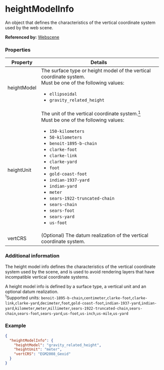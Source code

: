 # heightModelInfo

An object that defines the characteristics of the vertical coordinate system used by the web scene.

**Referenced by:** [Webscene](webscene.md)

### Properties

| Property | Details
| --- | ---
| heightModel | The surface type or height model of the vertical coordinate system.<br>Must be one of the following values:<ul><li>`ellipsoidal`</li><li>`gravity_related_height`</li></ul>
| heightUnit | The unit of the vertical coordinate system.<a href="#heightUnit"><sup>1</sup></a><br>Must be one of the following values:<ul><li>`150-kilometers`</li><li>`50-kilometers`</li><li>`benoit-1895-b-chain`</li><li>`clarke-foot`</li><li>`clarke-link`</li><li>`clarke-yard`</li><li>`foot`</li><li>`gold-coast-foot`</li><li>`indian-1937-yard`</li><li>`indian-yard`</li><li>`meter`</li><li>`sears-1922-truncated-chain`</li><li>`sears-chain`</li><li>`sears-foot`</li><li>`sears-yard`</li><li>`us-foot`</li></ul>
| vertCRS | (Optional) The datum realization of the vertical coordinate system.


### Additional information

The height model info defines the characteristics of the vertical coordinate system used by the scene, and is used to avoid rendering layers that have incompatible vertical coordinate systems.

A height model info is defined by a surface type, a vertical unit and an optional datum realization.<br><a id="unit"><sup>1</sup></a>Supported units: `benoit-1895-b-chain`,`centimeter`,`clarke-foot`,`clarke-link`,`clarke-yard`,`decimeter`,`foot`,`gold-coast-foot`,`indian-1937-yard`,`indian-yard`,`kilometer`,`meter`,`millimeter`,`sears-1922-truncated-chain`,`sears-chain`,`sears-foot`,`sears-yard`,`us-foot`,`us-inch`,`us-mile`,`us-yard`

### Example

```json
{
  "heightModelInfo": {
    "heightModel": "gravity_related_height",
    "heightUnit": "meter",
    "vertCRS": "EGM2008_Geoid"
  }
}
```

